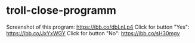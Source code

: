 # troll-close-programm
Screenshot of this program:
https://ibb.co/dbLnLp4
Click for button "Yes":
https://ibb.co/JxYxWGY
Click for button "No":
https://ibb.co/sH30mgv
